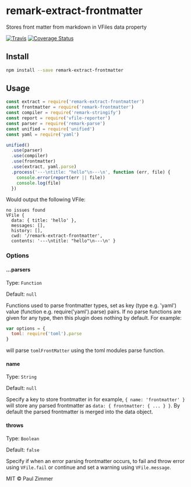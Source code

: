 # remark-extract-frontmatter

Stores front matter from markdown in VFiles data property

[![Travis](https://img.shields.io/travis/mrzmmr/remark-extract-frontmatter.svg)](https://travis-ci.org/mrzmmr/remark-extract-frontmatter)
[![Coverage
Status](https://coveralls.io/repos/github/mrzmmr/remark-extract-frontmatter/badge.svg?branch=master)](https://coveralls.io/github/mrzmmr/remark-extract-frontmatter?branch=master)

## Install

```sh
npm install --save remark-extract-frontmatter
```

## Usage

```js
const extract = require('remark-extract-frontmatter')
const frontmatter = require('remark-frontmatter')
const compiler = require('remark-stringify')
const report = require('vfile-reporter')
const parser = require('remark-parse')
const unified = require('unified')
const yaml = require('yaml')

unified()
  .use(parser)
  .use(compiler)
  .use(frontmatter)
  .use(extract, yaml.parse)
  .process('---\ntitle: "hello"\n---\n', function (err, file) {
    console.error(report(err || file))
    console.log(file)
  })
```

Would output the following VFile:

```
no issues found
VFile {
  data: { title: 'hello' },
  messages: [],
  history: [],
  cwd: '/remark-extract-frontmatter',
  contents: '---\ntitle: "hello"\n---\n' }
```

### Options

#### ...parsers

Type: `Function`

Default: `null`

Functions used to parse frontmatter types, set as key (type e.g. 'yaml') value (function e.g. require('yaml').parse) pairs. If no parse functions are given for any type, then this plugin does nothing by default. For example:
```js
var options = {
  toml: require('toml').parse
}
```

will parse `tomlFrontMatter` using the toml modules parse function.


#### name

Type: `String`

Default: `null`

Specify a key to store frontmatter in for example, `{ name: 'frontmatter' }` will store any parsed frontmatter as `data: { frontmatter: { ... } }`. By default the parsed frontmatter is merged into the data object.


#### throws

Type: `Boolean`

Default: `false`

Specify if when an error parsing frontmatter occurs, to fail and throw error using `VFile.fail` or continue and set a warning using `VFile.message`.


MIT &copy; Paul Zimmer
